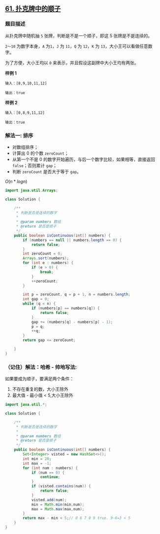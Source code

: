 ## [61. 扑克牌中的顺子](https://leetcode.cn/problems/bu-ke-pai-zhong-de-shun-zi-lcof/)


### 题目描述

从扑克牌中随机抽 `5` 张牌，判断是不是一个顺子，即这 5 张牌是不是连续的。

`2～10` 为数字本身，`A` 为`1`，`J` 为 `11`，`Q` 为 `12`，`K` 为 `13`，大小王可以看做任意数字。

为了方便，大小王均以 `0` 来表示，并且假设这副牌中大小王均有两张。

**样例 1**

```
输入：[8,9,10,11,12]

输出：true
```

**样例 2**

```
输入：[0,8,9,11,12]

输出：true
```

### 解法一: 排序

- 对数组排序；
- 计算出 0 的个数 `zeroCount`；
- 从第一个不是 0 的数字开始遍历，与后一个数字比较，如果相等，直接返回 `false`；否则累计 `gap`；
- 判断 `zeroCount` 是否大于等于 `gap`。

$O(n*logn)$
```java
import java.util.Arrays;

class Solution {

    /**
     * 判断是否是连续的数字
     *
     * @param numbers 数组
     * @return 是否是顺子
     */
    public boolean isContinuous(int[] numbers) {
        if (numbers == null || numbers.length == 0) {
            return false;
        }
        int zeroCount = 0;
        Arrays.sort(numbers);
        for (int e : numbers) {
            if (e > 0) {
                break;
            }
            ++zeroCount;
        }

        int p = zeroCount, q = p + 1, n = numbers.length;
        int gap = 0;
        while (q < n) {
            if (numbers[p] == numbers[q]) {
                return false;
            }
            gap += (numbers[q] - numbers[p] - 1);
            p = q;
            ++q;
        }
        return gap <= zeroCount;

    }
}
```

### （记住）解法：哈希 - 帅地写法:

如果要成为顺子，要满足两个条件：
1. 不存在重复的数，大小王除外
2. 最大值 - 最小值 < 5,大小王除外

```java
import java.util.*;

class Solution {

    /**
     * 判断是否是连续的数字
     *
     * @param numbers 数组
     * @return 是否是顺子
     */
    public boolean isContinuous(int[] numbers) {
        Set<Integer> visted = new HashSet<>();
        int min = 20;
        int max = -1;
        for (int num : numbers) {
            if (num == 0) {
                continue;
            }
            if (visted.contains(num)) {
                return false;
            }
            visted.add(num);
            min = Math.min(min,num);
            max = Math.max(max,num);
        }
        return max - min < 5;// 0 6 7 0 9 true. 9-6=3 < 5
    }
}
```
